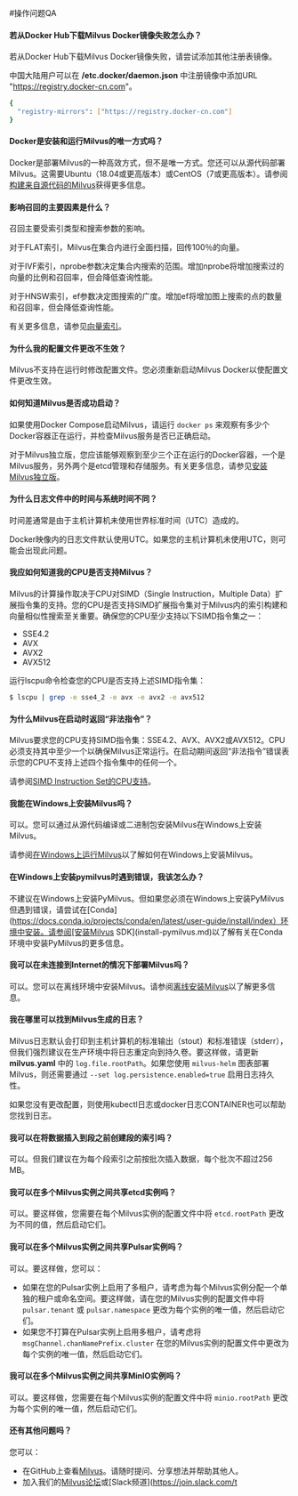 #操作问题QA

#### 若从Docker Hub下载Milvus Docker镜像失败怎么办？

若从Docker Hub下载Milvus Docker镜像失败，请尝试添加其他注册表镜像。

中国大陆用户可以在 **/etc.docker/daemon.json** 中注册镜像中添加URL "<https://registry.docker-cn.com>"。

```bash
{
  "registry-mirrors": ["https://registry.docker-cn.com"]
}

```

#### Docker是安装和运行Milvus的唯一方式吗？

Docker是部署Milvus的一种高效方式，但不是唯一方式。您还可以从源代码部署Milvus。这需要Ubuntu（18.04或更高版本）或CentOS（7或更高版本）。请参阅[构建来自源代码的Milvus](https://github.com/milvus-io/milvus#build-milvus-from-source-code)获得更多信息。

#### 影响召回的主要因素是什么？

召回主要受索引类型和搜索参数的影响。

对于FLAT索引，Milvus在集合内进行全面扫描，回传100％的向量。

对于IVF索引，nprobe参数决定集合内搜索的范围。增加nprobe将增加搜索过的向量的比例和召回率，但会降低查询性能。

对于HNSW索引，ef参数决定图搜索的广度。增加ef将增加图上搜索的点的数量和召回率，但会降低查询性能。

有关更多信息，请参见[向量索引](https://www.zilliz.com/blog/Accelerating-Similarity-Search-on-Really-Big-Data-with-Vector-Indexing)。

#### 为什么我的配置文件更改不生效？

Milvus不支持在运行时修改配置文件。您必须重新启动Milvus Docker以使配置文件更改生效。

#### 如何知道Milvus是否成功启动？

如果使用Docker Compose启动Milvus，请运行 `docker ps` 来观察有多少个Docker容器正在运行，并检查Milvus服务是否已正确启动。

对于Milvus独立版，您应该能够观察到至少三个正在运行的Docker容器，一个是Milvus服务，另外两个是etcd管理和存储服务。有关更多信息，请参见[安装Milvus独立版](install_standalone-docker.md)。

#### 为什么日志文件中的时间与系统时间不同？

时间差通常是由于主机计算机未使用世界标准时间（UTC）造成的。

Docker映像内的日志文件默认使用UTC。如果您的主机计算机未使用UTC，则可能会出现此问题。

#### 我应如何知道我的CPU是否支持Milvus？

Milvus的计算操作取决于CPU对SIMD（Single Instruction，Multiple Data）扩展指令集的支持。您的CPU是否支持SIMD扩展指令集对于Milvus内的索引构建和向量相似性搜索至关重要。确保您的CPU至少支持以下SIMD指令集之一：

* SSE4.2
* AVX
* AVX2
* AVX512

运行lscpu命令检查您的CPU是否支持上述SIMD指令集：

```bash
$ lscpu | grep -e sse4_2 -e avx -e avx2 -e avx512

```

#### 为什么Milvus在启动时返回“非法指令”？

Milvus要求您的CPU支持SIMD指令集：SSE4.2、AVX、AVX2或AVX512。CPU必须支持其中至少一个以确保Milvus正常运行。在启动期间返回“非法指令”错误表示您的CPU不支持上述四个指令集中的任何一个。

请参阅[SIMD Instruction Set的CPU支持](prerequisite-docker.md)。

#### 我能在Windows上安装Milvus吗？

可以。您可以通过从源代码编译或二进制包安装Milvus在Windows上安装Milvus。

请参阅[在Windows上运行Milvus](https://milvus.io/blog/2021-11-19-run-milvus-2.0-on-windows.md)以了解如何在Windows上安装Milvus。

#### 在Windows上安装pymilvus时遇到错误，我该怎么办？

不建议在Windows上安装PyMilvus。但如果您必须在Windows上安装PyMilvus但遇到错误，请尝试在[Conda](https://docs.conda.io/projects/conda/en/latest/user-guide/install/index）环境中安装。请参阅[安装Milvus SDK](install-pymilvus.md)以了解有关在Conda环境中安装PyMilvus的更多信息。

#### 我可以在未连接到Internet的情况下部署Milvus吗？

可以。您可以在离线环境中安装Milvus。请参阅[离线安装Milvus](install_offline-docker.md)以了解更多信息。

#### 我在哪里可以找到Milvus生成的日志？

Milvus日志默认会打印到主机计算机的标准输出（stout）和标准错误（stderr），但我们强烈建议在生产环境中将日志重定向到持久卷。要这样做，请更新**milvus.yaml** 中的 `log.file.rootPath`。如果您使用 `milvus-helm` 图表部署Milvus，则还需要通过 `--set log.persistence.enabled=true` 启用日志持久性。

如果您没有更改配置，则使用kubectl日志或docker日志CONTAINER也可以帮助您找到日志。

#### 我可以在将数据插入到段之前创建段的索引吗？

可以。但我们建议在为每个段索引之前按批次插入数据，每个批次不超过256 MB。

#### 我可以在多个Milvus实例之间共享etcd实例吗？

可以。要这样做，您需要在每个Milvus实例的配置文件中将 `etcd.rootPath` 更改为不同的值，然后启动它们。

#### 我可以在多个Milvus实例之间共享Pulsar实例吗？

可以。要这样做，您可以：

* 如果在您的Pulsar实例上启用了多租户，请考虑为每个Milvus实例分配一个单独的租户或命名空间。要这样做，请在您的Milvus实例的配置文件中将 `pulsar.tenant` 或 `pulsar.namespace` 更改为每个实例的唯一值，然后启动它们。
* 如果您不打算在Pulsar实例上启用多租户，请考虑将 `msgChannel.chanNamePrefix.cluster` 在您的Milvus实例的配置文件中更改为每个实例的唯一值，然后启动它们。

#### 我可以在多个Milvus实例之间共享MinIO实例吗？

可以。要这样做，您需要在每个Milvus实例的配置文件中将 `minio.rootPath` 更改为每个实例的唯一值，然后启动它们。

#### 还有其他问题吗？

您可以：

* 在GitHub上查看[Milvus](https://github.com/milvus-io/milvus/issues)。请随时提问、分享想法并帮助其他人。
* 加入我们的[Milvus论坛](https://discuss.milvus.io/)或[Slack频道](https://join.slack.com/t
